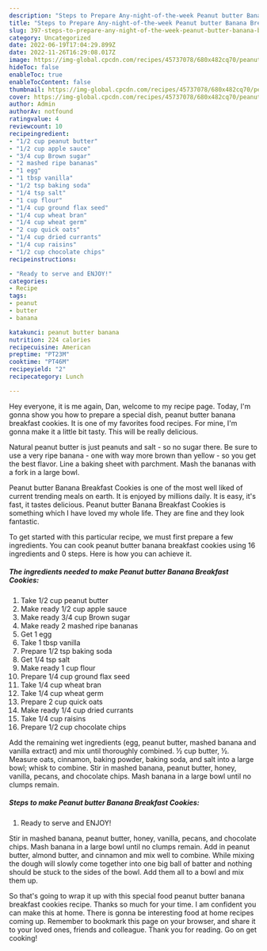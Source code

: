 ```yaml
---
description: "Steps to Prepare Any-night-of-the-week Peanut butter Banana Breakfast Cookies"
title: "Steps to Prepare Any-night-of-the-week Peanut butter Banana Breakfast Cookies"
slug: 397-steps-to-prepare-any-night-of-the-week-peanut-butter-banana-breakfast-cookies
category: Uncategorized
date: 2022-06-19T17:04:29.899Z
date: 2022-11-26T16:29:08.017Z
image: https://img-global.cpcdn.com/recipes/45737078/680x482cq70/peanut-butter-banana-breakfast-cookies-recipe-main-photo.jpg
hideToc: false
enableToc: true
enableTocContent: false
thumbnail: https://img-global.cpcdn.com/recipes/45737078/680x482cq70/peanut-butter-banana-breakfast-cookies-recipe-main-photo.jpg
cover: https://img-global.cpcdn.com/recipes/45737078/680x482cq70/peanut-butter-banana-breakfast-cookies-recipe-main-photo.jpg
author: Admin
authorAv: notfound
ratingvalue: 4
reviewcount: 10
recipeingredient:
- "1/2 cup peanut butter"
- "1/2 cup apple sauce"
- "3/4 cup Brown sugar"
- "2 mashed ripe bananas"
- "1 egg"
- "1 tbsp vanilla"
- "1/2 tsp baking soda"
- "1/4 tsp salt"
- "1 cup flour"
- "1/4 cup ground flax seed"
- "1/4 cup wheat bran"
- "1/4 cup wheat germ"
- "2 cup quick oats"
- "1/4 cup dried currants"
- "1/4 cup raisins"
- "1/2 cup chocolate chips"
recipeinstructions:

- "Ready to serve and ENJOY!"
categories:
- Recipe
tags:
- peanut
- butter
- banana

katakunci: peanut butter banana 
nutrition: 224 calories
recipecuisine: American
preptime: "PT23M"
cooktime: "PT46M"
recipeyield: "2"
recipecategory: Lunch

---
```



Hey everyone, it is me again, Dan, welcome to my recipe page. Today, I'm gonna show you how to prepare a special dish, peanut butter banana breakfast cookies. It is one of my favorites food recipes. For mine, I'm gonna make it a little bit tasty. This will be really delicious.

Natural peanut butter is just peanuts and salt - so no sugar there. Be sure to use a very ripe banana - one with way more brown than yellow - so you get the best flavor. Line a baking sheet with parchment. Mash the bananas with a fork in a large bowl.

Peanut butter Banana Breakfast Cookies is one of the most well liked of current trending meals on earth. It is enjoyed by millions daily. It is easy, it's fast, it tastes delicious. Peanut butter Banana Breakfast Cookies is something which I have loved my whole life. They are fine and they look fantastic.


To get started with this particular recipe, we must first prepare a few ingredients. You can cook peanut butter banana breakfast cookies using 16 ingredients and 0 steps. Here is how you can achieve it.

<!--inarticleads1-->

##### The ingredients needed to make Peanut butter Banana Breakfast Cookies:

1. Take 1/2 cup peanut butter
1. Make ready 1/2 cup apple sauce
1. Make ready 3/4 cup Brown sugar
1. Make ready 2 mashed ripe bananas
1. Get 1 egg
1. Take 1 tbsp vanilla
1. Prepare 1/2 tsp baking soda
1. Get 1/4 tsp salt
1. Make ready 1 cup flour
1. Prepare 1/4 cup ground flax seed
1. Take 1/4 cup wheat bran
1. Take 1/4 cup wheat germ
1. Prepare 2 cup quick oats
1. Make ready 1/4 cup dried currants
1. Take 1/4 cup raisins
1. Prepare 1/2 cup chocolate chips


Add the remaining wet ingredients (egg, peanut butter, mashed banana and vanilla extract) and mix until thoroughly combined. ½ cup butter, ½. Measure oats, cinnamon, baking powder, baking soda, and salt into a large bowl; whisk to combine. Stir in mashed banana, peanut butter, honey, vanilla, pecans, and chocolate chips. Mash banana in a large bowl until no clumps remain. 

<!--inarticleads2-->

##### Steps to make Peanut butter Banana Breakfast Cookies:


1. Ready to serve and ENJOY!

Stir in mashed banana, peanut butter, honey, vanilla, pecans, and chocolate chips. Mash banana in a large bowl until no clumps remain. Add in peanut butter, almond butter, and cinnamon and mix well to combine. While mixing the dough will slowly come together into one big ball of batter and nothing should be stuck to the sides of the bowl. Add them all to a bowl and mix them up. 

So that's going to wrap it up with this special food peanut butter banana breakfast cookies recipe. Thanks so much for your time. I am confident you can make this at home. There is gonna be interesting food at home recipes coming up. Remember to bookmark this page on your browser, and share it to your loved ones, friends and colleague. Thank you for reading. Go on get cooking!
